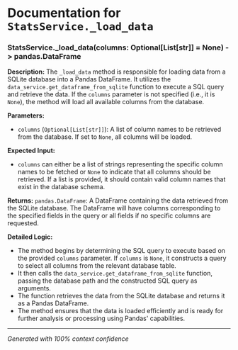 # Documentation for `StatsService._load_data`

### StatsService._load_data(columns: Optional[List[str]] = None) -> pandas.DataFrame

**Description:**
The `_load_data` method is responsible for loading data from a SQLite database into a Pandas DataFrame. It utilizes the `data_service.get_dataframe_from_sqlite` function to execute a SQL query and retrieve the data. If the `columns` parameter is not specified (i.e., it is `None`), the method will load all available columns from the database.

**Parameters:**
- `columns` (`Optional[List[str]]`): A list of column names to be retrieved from the database. If set to `None`, all columns will be loaded.

**Expected Input:**
- `columns` can either be a list of strings representing the specific column names to be fetched or `None` to indicate that all columns should be retrieved. If a list is provided, it should contain valid column names that exist in the database schema.

**Returns:**
`pandas.DataFrame`: A DataFrame containing the data retrieved from the SQLite database. The DataFrame will have columns corresponding to the specified fields in the query or all fields if no specific columns are requested.

**Detailed Logic:**
- The method begins by determining the SQL query to execute based on the provided `columns` parameter. If `columns` is `None`, it constructs a query to select all columns from the relevant database table.
- It then calls the `data_service.get_dataframe_from_sqlite` function, passing the database path and the constructed SQL query as arguments.
- The function retrieves the data from the SQLite database and returns it as a Pandas DataFrame.
- The method ensures that the data is loaded efficiently and is ready for further analysis or processing using Pandas' capabilities.

---
*Generated with 100% context confidence*
